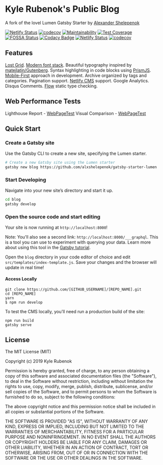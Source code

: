 # Kyle Rubenok's Public Blog

A fork of the lovel Lumen Gatsby Starter by [Alexander Shelepenok](https://github.com/alxshelepenok/)

[![Netlify Status](https://api.netlify.com/api/v1/badges/9e57fe74-aa05-48c7-9e40-70dbeb41899d/deploy-status)](https://app.netlify.com/sites/blog-rubenok/deploys)
[![codecov](https://codecov.io/gh/krubenok/blog/branch/master/graph/badge.svg)](https://codecov.io/gh/krubenok/blog) 
[![Maintainability](https://api.codeclimate.com/v1/badges/01cb24fccd0f37c8f428/maintainability)](https://codeclimate.com/github/krubenok/blog/maintainability) 
[![Test Coverage](https://api.codeclimate.com/v1/badges/01cb24fccd0f37c8f428/test_coverage)](https://codeclimate.com/github/krubenok/blog/test_coverage)
[![FOSSA Status](https://app.fossa.com/api/projects/git%2Bgithub.com%2Fkrubenok%2Fblog.svg?type=shield)](https://app.fossa.com/projects/git%2Bgithub.com%2Fkrubenok%2Fblog?ref=badge_shield)
[![Codacy Badge](https://api.codacy.com/project/badge/Grade/e33226810af945e0965065b7846abba3)](https://app.codacy.com/app/krubenok/blog?utm_source=github.com&utm_medium=referral&utm_content=krubenok/blog&utm_campaign=Badge_Grade_Settings)
[![Netlify Status](https://api.netlify.com/api/v1/badges/9e57fe74-aa05-48c7-9e40-70dbeb41899d/deploy-status)](https://app.netlify.com/sites/blog-rubenok/deploys)
[![codecov](https://codecov.io/gh/krubenok/blog/branch/master/graph/badge.svg)](https://codecov.io/gh/krubenok/blog)

## Features

[Lost Grid](http://lostgrid.org).
[Modern font stack](https://bitsofco.de/the-new-system-font-stack).
Beautiful typography inspired by [matejlatin/Gutenberg](https://github.com/matejlatin/Gutenberg).
Syntax highlighting in code blocks using [PrismJS](http://prismjs.com).
[Mobile-First](https://medium.com/@mrmrs_/mobile-first-css-48bc4cc3f60f) approach in development.
Archive organized by tags and categories.
Pagination support.
[Netlify CMS](https://www.netlifycms.org) support.
Google Analytics.
Disqus Comments.
[Flow](https://flow.org/) static type checking.

## Web Performance Tests

Lighthouse Report - [WebPageTest](https://www.webpagetest.org/result/190724_M7_f1bbaffa9a99796d855240e4ba17be3a/)
Visual Comparison - [WebPageTest](https://www.webpagetest.org/result/190724_QH_353a4b3856bce2ff4ac8319506e5fce8/1/details/)

## Quick Start

### Create a Gatsby site

Use the Gatsby CLI to create a new site, specifying the Lumen starter.

```sh
# Create a new Gatsby site using the Lumen starter
gatsby new blog https://github.com/alxshelepenok/gatsby-starter-lumen
```

### Start Developing

Navigate into your new site’s directory and start it up.

```sh
cd blog
gatsby develop
```

### Open the source code and start editing

Your site is now running at `http://localhost:8000`!

Note: You'll also see a second link: `http://localhost:8000/___graphql`. This is a tool you can use to experiment with querying your data. Learn more about using this tool in the [Gatsby tutorial](https://www.gatsbyjs.org/tutorial/part-five/#introducing-graphiql).

Open the `blog` directory in your code editor of choice and edit `src/templates/index-template.js`. Save your changes and the browser will update in real time!

#### Access Locally

```shell
git clone https://github.com/[GITHUB_USERNAME]/[REPO_NAME].git
cd [REPO_NAME]
yarn
$ npm run develop
```

To test the CMS locally, you'll need run a production build of the site:

```shell
npm run build
gatsby serve
```

## License

The MIT License (MIT)

Copyright (c) 2019 Kyle Rubenok

Permission is hereby granted, free of charge, to any person obtaining a copy
of this software and associated documentation files (the "Software"), to deal
in the Software without restriction, including without limitation the rights
to use, copy, modify, merge, publish, distribute, sublicense, and/or sell
copies of the Software, and to permit persons to whom the Software is
furnished to do so, subject to the following conditions:

The above copyright notice and this permission notice shall be included in all
copies or substantial portions of the Software.

THE SOFTWARE IS PROVIDED "AS IS", WITHOUT WARRANTY OF ANY KIND, EXPRESS OR
IMPLIED, INCLUDING BUT NOT LIMITED TO THE WARRANTIES OF MERCHANTABILITY,
FITNESS FOR A PARTICULAR PURPOSE AND NONINFRINGEMENT. IN NO EVENT SHALL THE
AUTHORS OR COPYRIGHT HOLDERS BE LIABLE FOR ANY CLAIM, DAMAGES OR OTHER
LIABILITY, WHETHER IN AN ACTION OF CONTRACT, TORT OR OTHERWISE, ARISING FROM,
OUT OF OR IN CONNECTION WITH THE SOFTWARE OR THE USE OR OTHER DEALINGS IN THE
SOFTWARE.
